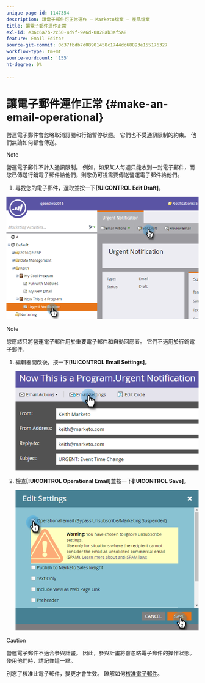 ```yaml
---
unique-page-id: 1147354
description: 讓電子郵件可正常運作 — Marketo檔案 — 產品檔案
title: 讓電子郵件運作正常
exl-id: e36c6a7b-2c50-4d9f-9e6d-0828ab3af5a8
feature: Email Editor
source-git-commit: 0d37fbdb7d08901458c1744dc68893e155176327
workflow-type: tm+mt
source-wordcount: '155'
ht-degree: 0%

---
```


# 讓電子郵件運作正常 {#make-an-email-operational}

營運電子郵件會忽略取消訂閱和行銷暫停狀態。 它們也不受通訊限制的約束。 他們無論如何都會傳送。

>[!NOTE]
>
>營運電子郵件不計入通訊限制。 例如，如果某人每週只能收到一封電子郵件，而您已傳送行銷電子郵件給他們，則您仍可視需要傳送營運電子郵件給他們。

1. 尋找您的電子郵件，選取並按一下&#x200B;**[!UICONTROL Edit Draft]**。

![](assets/one-1.png)

>[!NOTE]
>
>您應該只將營運電子郵件用於重要電子郵件和自動回應者。 它們不適用於行銷電子郵件。

1. 編輯器開啟後，按一下&#x200B;**[!UICONTROL Email Settings]**。

   ![](assets/two-1.png)

1. 檢查&#x200B;**[!UICONTROL Operational Email]**&#x200B;並按一下&#x200B;**[!UICONTROL Save]**。

   ![](assets/three.png)

>[!CAUTION]
>
>營運電子郵件不適合參與計畫。 因此，參與計畫將會忽略電子郵件的操作狀態。 使用他們時，請記住這一點。

別忘了核准此電子郵件，變更才會生效。 瞭解如何[核准電子郵件](/help/marketo/product-docs/email-marketing/general/creating-an-email/approve-an-email.md)。
